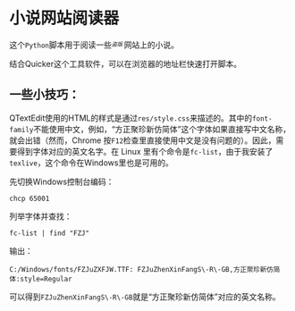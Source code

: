 # 小说网站阅读器

这个`Python`脚本用于阅读一些<sup><sub><i>盗版 </i></sub></sup>网站上的小说。

结合Quicker这个工具软件，可以在浏览器的地址栏快速打开脚本。

## 一些小技巧：
QTextEdit使用的HTML的样式是通过`res/style.css`来描述的。其中的`font-family`不能使用中文，例如，“方正聚珍新仿简体”这个字体如果直接写中文名称，就会出错（然而，Chrome 按`F12`检查里直接使用中文是没有问题的）。因此，需要得到字体对应的英文名字。在 Linux 里有个命令是`fc-list`，由于我安装了`texlive`，这个命令在Windows里也是可用的。

先切换Windows控制台编码：

``` batch
chcp 65001
```

列举字体并查找：

``` batch
fc-list | find "FZJ"
```

输出：
``` batch
C:/Windows/fonts/FZJuZXFJW.TTF: FZJuZhenXinFangS\-R\-GB,方正聚珍新仿简体:style=Regular
```

可以得到`FZJuZhenXinFangS\-R\-GB`就是“方正聚珍新仿简体”对应的英文名称。